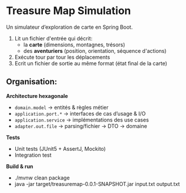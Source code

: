 # Treasure Map Simulation

Un simulateur d’exploration de carte en Spring Boot.

1. Lit un fichier d'entrée qui décrit:
    - la **carte** (dimensions, montagnes, trésors)
    - des **aventuriers** (position, orientation, séquence d'actions)
2. Exécute tour par tour les déplacements
3. Ecrit un fichier de sortie  au même format (état final de la carte)


## Organisation:

**Architecture hexagonale**
- `domain.model` → entités & règles métier
- `application.port.*` → interfaces de cas d’usage & I/O
- `application.service` → implémentations des use cases
- `adapter.out.file` → parsing/fichier → DTO → domaine

**Tests**
- Unit tests (JUnit5 + AssertJ, Mockito)
- Integration test

**Build & run**
- ./mvnw clean package
- java -jar target/treasuremap-0.0.1-SNAPSHOT.jar input.txt output.txt